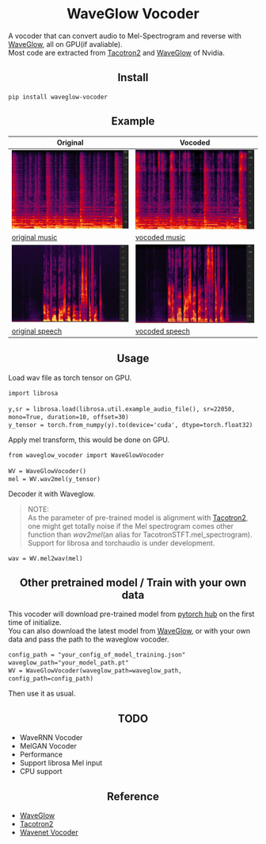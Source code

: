 # <h1 align="center">WaveGlow Vocoder</h1>
A vocoder that can convert audio to Mel-Spectrogram and reverse with [WaveGlow](https://github.com/NVIDIA/waveglow), all on GPU(if avaliable).  
Most code are extracted from [Tacotron2](https://github.com/NVIDIA/tacotron2/) and [WaveGlow](https://github.com/NVIDIA/waveglow) of Nvidia.
## <h2 align="center">Install</h1>
```
pip install waveglow-vocoder
```

## <h2 align="center">Example</h1>
 
|  Original   | Vocoded  |
|  ----  | ----  |
| ![img](./examples/music_original.jpg)  | ![img](./examples/music_waveglow.jpg) |
| [original music](./examples/music_original.wav)  | [vocoded music](./examples/music_waveglow.wav) |
| ![img](./examples/speech_vctk_original.jpg)  | ![img](./examples/speech_vctk_waveglow.jpg) |
| [original speech](./examples/speech_vctk_original.wav)  | [vocoded speech](./examples/speech_vctk_waveglow.wav) |

## <h2 align="center">Usage</h1>
Load wav file as torch tensor on GPU.
```
import librosa

y,sr = librosa.load(librosa.util.example_audio_file(), sr=22050, mono=True, duration=10, offset=30)
y_tensor = torch.from_numpy(y).to(device='cuda', dtype=torch.float32)
```
Apply mel transform, this would be done on GPU.
```
from waveglow_vocoder import WaveGlowVocoder

WV = WaveGlowVocoder()
mel = WV.wav2mel(y_tensor)
```
Decoder it with Waveglow.  
>NOTE:  
 As the parameter of pre-trained model is alignment with [Tacotron2](https://github.com/NVIDIA/tacotron2/), one might get totally noise if the Mel spectrogram comes other function than *wav2mel*(an alias for TacotronSTFT.mel_spectrogram).  
 Support for librosa and torchaudio is under development.
```
wav = WV.mel2wav(mel)
```

## <h2 align="center">Other pretrained model / Train with your own data</h1>
This vocoder will download pre-trained model from [pytorch hub](https://pytorch.org/hub/nvidia_deeplearningexamples_waveglow/) on the first time of initialize.  
You can also download the latest model from [WaveGlow](https://github.com/NVIDIA/waveglow), or  with your own data and pass the path to the waveglow vocoder.

```
config_path = "your_config_of_model_training.json"
waveglow_path="your_model_path.pt"
WV = WaveGlowVocoder(waveglow_path=waveglow_path, config_path=config_path)
```
Then use it as usual.


## <h2 align="center">TODO</h1>
- WaveRNN Vocoder
- MelGAN Vocoder
- Performance
- Support librosa Mel input
- CPU support


## <h2 align="center">Reference</h1>
- [WaveGlow](https://github.com/NVIDIA/waveglow)
- [Tacotron2](https://github.com/NVIDIA/tacotron2/)
- [Wavenet Vocoder](https://github.com/r9y9/wavenet_vocoder)
